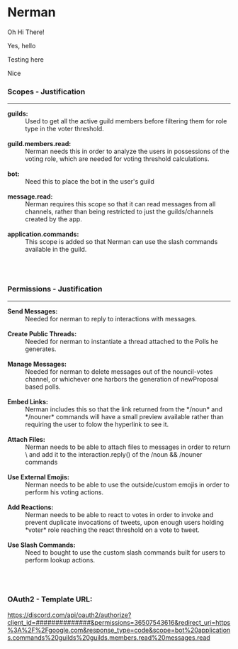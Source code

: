 # Nerman
Oh Hi There!

Yes, hello

Testing here

Nice

### **Scopes** - Justification
---

<dl>

   <dt><strong>guilds:</strong></dt>
   <dd>Used to get all the active guild members before filtering them for role type in the voter threshold.</dd>
   <br />

   <dt><strong>guild.members.read:</strong></dt>
   <dd>Nerman needs this in order to analyze the users in possessions of the voting role, which are needed for voting threshold calculations.</dd>
   <br />

   <dt><strong>bot:</strong></dt> <dd> Need this to place the bot in the user's guild</dd>
   <br />

   <dt><strong>message.read:</strong></dt>
   <dd>Nerman requires this scope so that it can read messages from all channels, rather than being restricted to just the guilds/channels created by the app.</dd>
   <br />

   <dt><strong>application.commands:</strong></dt>
   <dd>This scope is added so that Nerman can use the slash commands available in the guild.</dd>
   <br />

</dl>

<br />

### **Permissions** - Justification
---

<dl>

   <dt><strong>Send Messages:</strong></dt>
   <dd>Needed for nerman to reply to interactions with messages.</dd>
   <br />

   <dt><strong>Create Public Threads:</strong></dt>
   <dd>Needed for nerman to instantiate a thread attached to the Polls he generates.</dd>
   <br />

   <dt><strong>Manage Messages:</strong></dt>
   <dd>Needed for nerman to delete messages out of the nouncil-votes channel, or whichever one harbors the generation of newProposal based polls.</dd>
   <br />

   <dt><strong>Embed Links:</strong></dt>
   <dd>Nerman includes this so that the link returned from the */noun* and */nouner* commands will have a small preview available rather than requiring the user to folow the hyperlink to see it.</dd>
   <br />

   <dt><strong>Attach Files:</strong></dt>
   <dd>Nerman needs to be able to attach files to messages in order to return \<MessageAttachment\> and add it to the interaction.reply() of the /noun && /nouner commands</dd>
   <br />

   <dt><strong>Use External Emojis:</strong></dt>
   <dd>Nerman needs to be able to use the outside/custom emojis in order to perform his voting actions.</dd>
   <br />

   <dt><strong>Add Reactions:</strong></dt>
   <dd>Nerman needs to be able to react to votes in order to invoke and prevent duplicate invocations of tweets, upon enough users holding *voter* role reaching the react threshold on a vote to tweet.</dd>
   <br />

   <dt><strong>Use Slash Commands:</strong></dt>
   <dd>Need to bought to use the custom slash commands built for users to perform lookup actions.</dd>
   <br />

</dl>

<br/>

### **OAuth2 - Template URL:**



https://discord.com/api/oauth2/authorize?client_id=##############&permissions=36507543616&redirect_uri=https%3A%2F%2Fgoogle.com&response_type=code&scope=bot%20applications.commands%20guilds%20guilds.members.read%20messages.read
